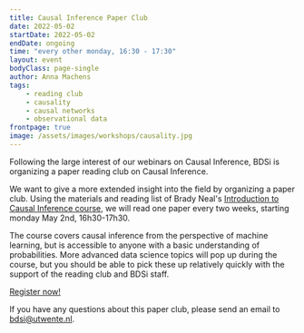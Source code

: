 ```yaml
---
title: Causal Inference Paper Club
date: 2022-05-02
startDate: 2022-05-02
endDate: ongoing
time: "every other monday, 16:30 - 17:30"
layout: event
bodyClass: page-single
author: Anna Machens
tags:
    - reading club
    - causality
    - causal networks
    - observational data
frontpage: true
image: /assets/images/workshops/causality.jpg
---
```


Following the large interest of our webinars on Causal Inference, BDSi is organizing a paper reading club on Causal Inference.

We want to give a more extended insight into the field by organizing a paper club. Using the materials and reading list of Brady Neal's [Introduction to Causal Inference course](https://www.bradyneal.com/causal-inference-course), we will read one paper every two weeks, starting monday May 2nd, 16h30-17h30.

The course covers causal inference from the perspective of machine learning, but is accessible to anyone with a basic understanding of probabilities. More advanced data science topics will pop up during the course, but you should be able to pick these up relatively quickly with the support of the reading club and BDSi staff.

<a class="button" href="mailto:bdsi@utwente.nl?subject=paperclub causal inference&body=I would like to join the paper club on causal inference!">Register now!</a>

If you have any questions about this paper club, please send an email to <bdsi@utwente.nl>.
